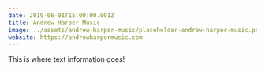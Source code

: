 ```yaml
---
date: 2019-06-01T15:00:00.001Z
title: Andrew Harper Music
image: ../assets/andrew-harper-music/placeholder-andrew-harper-music.png
website: https://andrewharpermusic.com
---
```


This is where text information goes!
